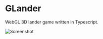 # GLander
WebGL 3D lander game written in Typescript.

![Screenshot](https://github.com/piersh/GLander/wiki/Screenshot.png)
